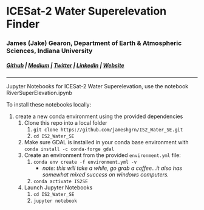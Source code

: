 # ICESat-2 Water Superelevation Finder

### James (Jake) Gearon, Department of Earth & Atmospheric Sciences, Indiana University
##### [Github](https://github.com/jameshgrn) | [Medium](https://medium.com/@jake.gearon_34983) | [Twitter](https://twitter.com/JakeGearon) | [LinkedIn](https://www.linkedin.com/in/jake-gearon-742767148/) | [Website](https://jameshgrn.github.io) 

---

Jupyter Notebooks for ICESat-2 Water Superelevation, use the notebook RiverSuperElevation.ipynb

To install these notebooks locally:
1. create a new conda environment using the provided dependencies
   1. Clone this repo into a local folder
      1. `git clone https://github.com/jameshgrn/IS2_Water_SE.git`
      2. `cd IS2_Water_SE`
   2. Make sure GDAL is installed in your conda base environment with `conda install -c conda-forge gdal`
   3. Create an environment from the provided `environment.yml` file:
      1. `conda env create -f environment.yml -v`
         - _note: this will take a while, go grab a coffee...it also has somewhat mixed success on windows computers._
      2. `conda activate IS2SE`
   4. Launch Jupyter Notebooks
      1. `cd IS2_Water_SE`
      2. `jupyter notebook`


[comment]: <> (To launch this notebook without downloading it locally, use [![Binder]&#40;https://mybinder.org/badge_logo.svg&#41;]&#40;https://mybinder.org/v2/gh/jameshgrn/IS2_Water_SE/HEAD?labpath=https%3A%2F%2Fgithub.com%2Fjameshgrn%2FIS2_Water_SE%2Fblob%2Fmain%2FConsole-SWOT.ipynb&#41;)

[comment]: <> (* _note: this will fail if the data is more than 2GB, making it only good for demo purposes!_)

